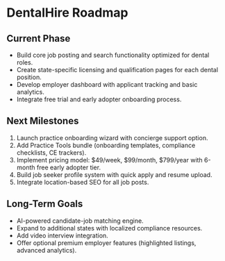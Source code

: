 # DentalHire Roadmap

## Current Phase
- Build core job posting and search functionality optimized for dental roles.
- Create state-specific licensing and qualification pages for each dental position.
- Develop employer dashboard with applicant tracking and basic analytics.
- Integrate free trial and early adopter onboarding process.

## Next Milestones
1. Launch practice onboarding wizard with concierge support option.
2. Add Practice Tools bundle (onboarding templates, compliance checklists, CE trackers).
3. Implement pricing model: $49/week, $99/month, $799/year with 6-month free early adopter tier.
4. Build job seeker profile system with quick apply and resume upload.
5. Integrate location-based SEO for all job posts.

## Long-Term Goals
- AI-powered candidate-job matching engine.
- Expand to additional states with localized compliance resources.
- Add video interview integration.
- Offer optional premium employer features (highlighted listings, advanced analytics).
